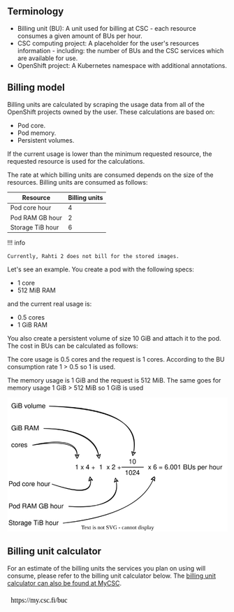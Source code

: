 ## Terminology

* Billing unit (BU): A unit used for billing at CSC - each resource consumes a given amount of BUs per hour.
* CSC computing project: A placeholder for the user's resources information - including: the number of BUs and the CSC
services which are available for use.
* OpenShift project: A Kubernetes namespace with additional annotations.

## Billing model

Billing units are calculated by scraping the usage data from all of the OpenShift projects owned by the user.
These calculations are based on:

* Pod core.
* Pod memory.
* Persistent volumes.

If the current usage is lower than the minimum requested resource, the requested resource is used for the calculations.

The rate at which billing units are consumed depends on the size of the
resources. Billing units are consumed as follows:

| Resource         | Billing units |
|------------------|---------------|
| Pod core hour    | 4             |
| Pod RAM GB hour  | 2             |
| Storage TiB hour | 6             |


!!! info

    Currently, Rahti 2 does not bill for the stored images.

Let's see an example. You create a pod with the following specs:

* 1 core
* 512 MiB RAM

and the current real usage is:

* 0.5 cores
* 1 GiB RAM

You also create a persistent volume of size 10 GiB and attach it to the pod. The
cost in BUs can be calculated as follows:

The core usage is 0.5 cores and the request is 1 cores. According to the BU consumption rate 1 > 0.5 so 1 is used.

The memory usage is 1 GiB and the request is 512 MiB. The same goes for memory usage 1 GiB > 512 MiB so 1 GiB is used

![BU calculation](../img/BU-calculation.drawio.svg)

## Billing unit calculator

For an estimate of the billing units the services you plan on using will consume, please refer to the
billing unit calculator below. The [billing unit calculator can also be found at MyCSC](https://my.csc.fi/buc/).

<iframe srcdoc="https://my.csc.fi/buc" style="width: 100%; height: 1300px; border: 0"></iframe>
